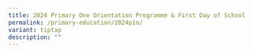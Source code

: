 ```yaml
---
title: 2024 Primary One Orientation Programme & First Day of School
permalink: /primary-education/2024p1o/
variant: tiptap
description: ""
---
```

